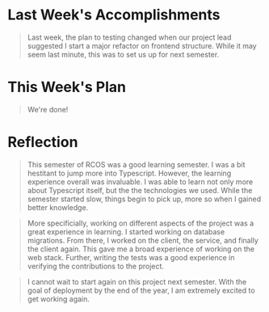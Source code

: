 # Last Week's Accomplishments

> Last week, the plan to testing changed when our project lead suggested I start a major refactor on 
> frontend structure. While it may seem last minute, this was to set us up for next semester. 

# This Week's Plan

> We're done!

# Reflection

> This semester of RCOS was a good learning semester. I was a bit hestitant to jump more into Typescript. However, 
> the learning experience overall was invaluable. I was able to learn not only more about Typescript itself, but the
> the technologies we used. While the semester started slow, things begin to pick up, more so when I gained better 
> knowledge.

> More specificially, working on different aspects of the project was a great experience in learning. I started working
> on database migrations. From there, I worked on the client, the service, and finally the client again. This 
> gave me a broad experience of working on the web stack. Further, writing the tests was a good experience in verifying
> the contributions to the project. 

> I cannot wait to start again on this project next semester. With the goal of deployment by the end of the year, I am 
> extremely excited to get working again. 
